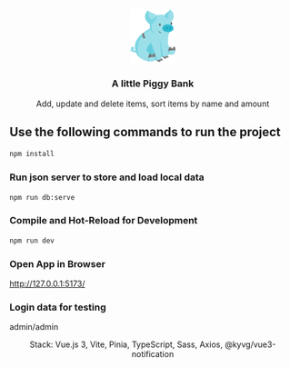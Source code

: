 <p align="center">
  <img src="https://github.com/KathrinBartels/swear-jar-challenge/blob/main/src/assets/images/logo.svg" width="80" />
</p>

<h3 align="center"> A little Piggy Bank</h3>
<p align="center">
  Add, update and delete items, sort items by name and amount
</p>

## Use the following commands to run the project

```sh
npm install
```
### Run json server to store and load local data

```sh
npm run db:serve
```

### Compile and Hot-Reload for Development

```sh
npm run dev
```

### Open App in Browser

http://127.0.0.1:5173/

### Login data for testing

admin/admin

<p align="center">
  Stack: Vue.js 3, Vite, Pinia, TypeScript, Sass, Axios, @kyvg/vue3-notification
</p>
